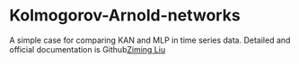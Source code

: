 # Kolmogorov-Arnold-networks
A simple case for comparing KAN and MLP in time series data.
Detailed and official documentation is Github[Ziming Liu](https://github.com/KindXiaoming/pykan)



